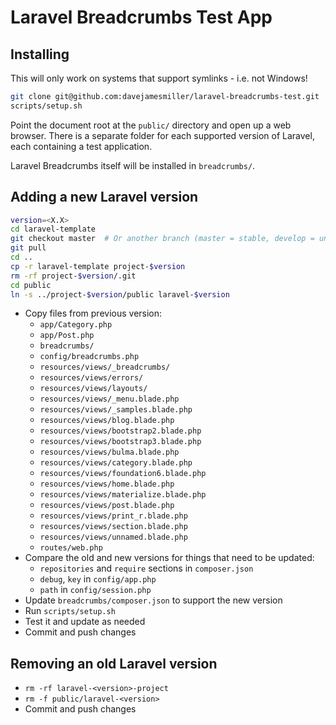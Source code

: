 # Laravel Breadcrumbs Test App

## Installing

This will only work on systems that support symlinks - i.e. not Windows!

```bash
git clone git@github.com:davejamesmiller/laravel-breadcrumbs-test.git
scripts/setup.sh
```

Point the document root at the `public/` directory and open up a web browser. There is a separate folder for each supported version of Laravel, each containing a test application.

Laravel Breadcrumbs itself will be installed in `breadcrumbs/`.

## Adding a new Laravel version

```bash
version=<X.X>
cd laravel-template
git checkout master  # Or another branch (master = stable, develop = unstable, or a version number)
git pull
cd ..
cp -r laravel-template project-$version
rm -rf project-$version/.git
cd public
ln -s ../project-$version/public laravel-$version
```

- Copy files from previous version:
    - `app/Category.php`
    - `app/Post.php`
    - `breadcrumbs/`
    - `config/breadcrumbs.php`
    - `resources/views/_breadcrumbs/`
    - `resources/views/errors/`
    - `resources/views/layouts/`
    - `resources/views/_menu.blade.php`
    - `resources/views/_samples.blade.php`
    - `resources/views/blog.blade.php`
    - `resources/views/bootstrap2.blade.php`
    - `resources/views/bootstrap3.blade.php`
    - `resources/views/bulma.blade.php`
    - `resources/views/category.blade.php`
    - `resources/views/foundation6.blade.php`
    - `resources/views/home.blade.php`
    - `resources/views/materialize.blade.php`
    - `resources/views/post.blade.php`
    - `resources/views/print_r.blade.php`
    - `resources/views/section.blade.php`
    - `resources/views/unnamed.blade.php`
    - `routes/web.php`
- Compare the old and new versions for things that need to be updated:
    - `repositories` and `require` sections in `composer.json`
    - `debug`, `key` in `config/app.php`
    - `path` in `config/session.php`
- Update `breadcrumbs/composer.json` to support the new version
- Run `scripts/setup.sh`
- Test it and update as needed
- Commit and push changes

## Removing an old Laravel version

- `rm -rf laravel-<version>-project`
- `rm -f public/laravel-<version>`
- Commit and push changes
